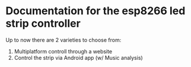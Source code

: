 # Documentation for the esp8266 led strip controller

Up to now there are 2 varieties to choose from:

1. Multiplatform controll through a website
2. Control the strip via Android app (w/ Music analysis)
